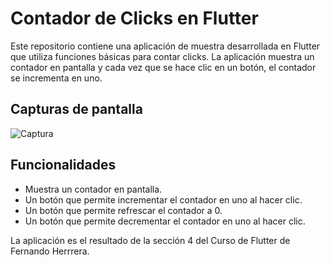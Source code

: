 # Contador de Clicks en Flutter

Este repositorio contiene una aplicación de muestra desarrollada en Flutter que utiliza funciones básicas para contar clicks. La aplicación muestra un contador en pantalla y cada vez que se hace clic en un botón, el contador se incrementa en uno.

## Capturas de pantalla

![Captura](screenshot1.png)

## Funcionalidades

- Muestra un contador en pantalla.
- Un botón que permite incrementar el contador en uno al hacer clic.
- Un botón que permite refrescar el contador a 0.
- Un botón que permite decrementar el contador en uno al hacer clic.


La aplicación es el resultado de la sección 4 del Curso de Flutter de Fernando Herrrera.
